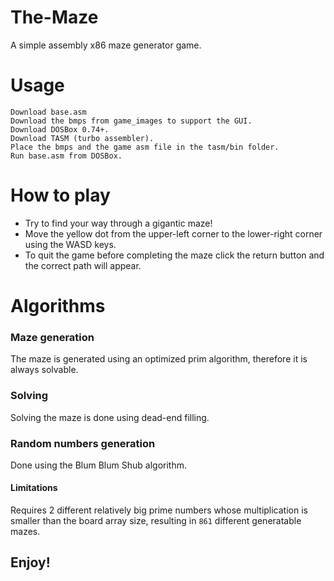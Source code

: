 # The-Maze
A simple assembly x86 maze generator game.

# Usage
    
    Download base.asm
    Download the bmps from game_images to support the GUI.
    Download DOSBox 0.74+.
    Download TASM (turbo assembler).
    Place the bmps and the game asm file in the tasm/bin folder.
    Run base.asm from DOSBox.
    
# How to play
    
  - Try to find your way through a gigantic maze!
  - Move the yellow dot from the upper-left corner to the lower-right corner using the WASD keys.
  - To quit the game before completing the maze click the return button and the correct path will appear.

# Algorithms

### Maze generation

  The maze is generated using an optimized prim algorithm, therefore it is always solvable.


### Solving 

  Solving the maze is done using dead-end filling.


### Random numbers generation

  Done using the Blum Blum Shub algorithm.


  #### Limitations

   Requires 2 different relatively big prime numbers whose multiplication is smaller than the board array size, resulting in ```861``` different generatable mazes.
  
  
  
  
  
## Enjoy!
